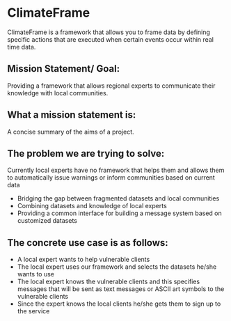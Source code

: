 # ClimateFrame
ClimateFrame is a framework that allows you to frame data by defining specific actions that are executed when certain events occur within real time data.


Mission Statement/ Goal:
------------------------
Providing a framework that allows regional experts to communicate their knowledge with local communities.


What a mission statement is:
----------------------------
A concise summary of the aims of a project.


The problem we are trying to solve:
-----------------------------------
Currently local experts have no framework that helps them and allows them to automatically issue warnings or inform communities based on current data 

* Bridging the gap between fragmented datasets and local communities
* Combining datasets and knowledge of local experts
* Providing a common interface for building a message system based on customized datasets


The concrete use case is as follows: 
------------------------------------
* A local expert wants to help vulnerable clients 
* The local expert uses our framework and selects the datasets he/she wants to use
* The local expert knows the vulnerable clients and this specifies messages that will be sent as text messages or ASCII art symbols to the vulnerable clients
* Since the expert knows the local clients he/she gets them to sign up to the service